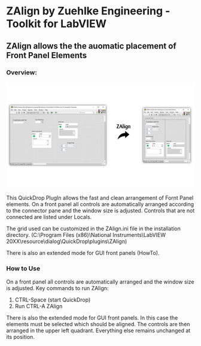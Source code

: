 # ZAlign by Zuehlke Engineering - Toolkit for LabVIEW
## ZAlign allows the the auomatic placement of Front Panel Elements
### Overview:

![Example of ZAlign](https://github.com/Zuehlke/ZAlign/blob/main/ZAlign/ZAlign.jpg)

This QuickDrop PlugIn allows the fast and clean arrangement of Fornt Panel elements.
On a front panel all controls are automatically arranged according to the connector pane and the window size is adjusted.
Controls that are not connected are listed under Locals.

The grid used can be customized in the ZAlign.ini file in the installation directory.
(C:\Program Files (x86)\National Instruments\LabVIEW 20XX\resource\dialog\QuickDrop\plugins\ZAlign)

There is also an extended mode for GUI front panels (HowTo).

### How to Use

On a front panel all controls are automatically arranged and the window size is adjusted.
Key commands to run ZAlign:
1) CTRL-Space (start QuickDrop)
2) Run CTRL-A ZAlign

There is also the extended mode for GUI front panels. In this case the elements must be selected which
should be aligned. The controls are then arranged in the upper left quadrant. Everything else remains
unchanged at its position.